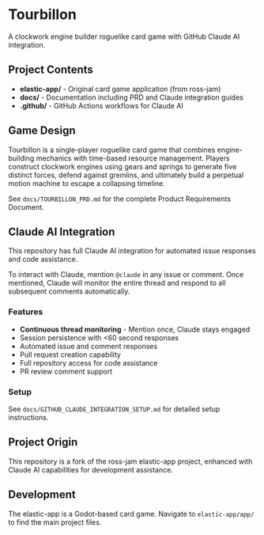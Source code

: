 # Tourbillon

A clockwork engine builder roguelike card game with GitHub Claude AI integration.

## Project Contents

- **elastic-app/** - Original card game application (from ross-jam)
- **docs/** - Documentation including PRD and Claude integration guides
- **.github/** - GitHub Actions workflows for Claude AI

## Game Design

Tourbillon is a single-player roguelike card game that combines engine-building mechanics with time-based resource management. Players construct clockwork engines using gears and springs to generate five distinct forces, defend against gremlins, and ultimately build a perpetual motion machine to escape a collapsing timeline.

See `docs/TOURBILLON_PRD.md` for the complete Product Requirements Document.

## Claude AI Integration

This repository has full Claude AI integration for automated issue responses and code assistance.

To interact with Claude, mention `@claude` in any issue or comment. Once mentioned, Claude will monitor the entire thread and respond to all subsequent comments automatically.

### Features
- **Continuous thread monitoring** - Mention once, Claude stays engaged
- Session persistence with <60 second responses  
- Automated issue and comment responses
- Pull request creation capability
- Full repository access for code assistance
- PR review comment support

### Setup
See `docs/GITHUB_CLAUDE_INTEGRATION_SETUP.md` for detailed setup instructions.

## Project Origin

This repository is a fork of the ross-jam elastic-app project, enhanced with Claude AI capabilities for development assistance.

## Development

The elastic-app is a Godot-based card game. Navigate to `elastic-app/app/` to find the main project files.